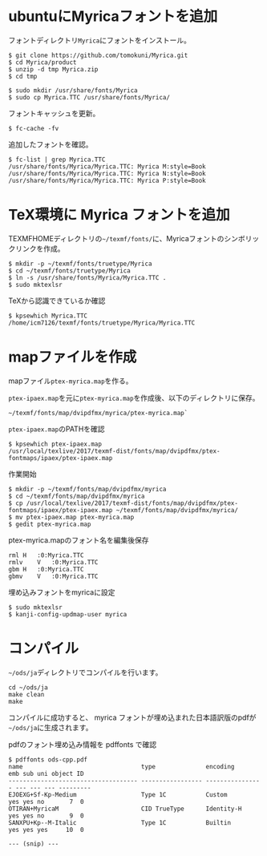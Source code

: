 # ubuntuにMyricaフォントを追加

フォントディレクトリ`Myrica`にフォントをインストール。
```
$ git clone https://github.com/tomokuni/Myrica.git
$ cd Myrica/product
$ unzip -d tmp Myrica.zip
$ cd tmp

$ sudo mkdir /usr/share/fonts/Myrica
$ sudo cp Myrica.TTC /usr/share/fonts/Myrica/
```

フォントキャッシュを更新。
```
$ fc-cache -fv
```

追加したフォントを確認。
```
$ fc-list | grep Myrica.TTC
/usr/share/fonts/Myrica/Myrica.TTC: Myrica M:style=Book
/usr/share/fonts/Myrica/Myrica.TTC: Myrica N:style=Book
/usr/share/fonts/Myrica/Myrica.TTC: Myrica P:style=Book
```


# TeX環境に Myrica フォントを追加

TEXMFHOMEディレクトリの`~/texmf/fonts/`に、Myricaフォントのシンボリックリンクを作成。
```
$ mkdir -p ~/texmf/fonts/truetype/Myrica
$ cd ~/texmf/fonts/truetype/Myrica
$ ln -s /usr/share/fonts/Myrica/Myrica.TTC .
$ sudo mktexlsr
```

TeXから認識できているか確認
```
$ kpsewhich Myrica.TTC
/home/icm7126/texmf/fonts/truetype/Myrica/Myrica.TTC
```



# mapファイルを作成

mapファイル`ptex-myrica.map`を作る。

`ptex-ipaex.map`を元に`ptex-myrica.map`を作成後、以下のディレクトリに保存。
```
~/texmf/fonts/map/dvipdfmx/myrica/ptex-myrica.map`
```

`ptex-ipaex.map`のPATHを確認
```
$ kpsewhich ptex-ipaex.map
/usr/local/texlive/2017/texmf-dist/fonts/map/dvipdfmx/ptex-fontmaps/ipaex/ptex-ipaex.map
```

作業開始
```
$ mkdir -p ~/texmf/fonts/map/dvipdfmx/myrica
$ cd ~/texmf/fonts/map/dvipdfmx/myrica
$ cp /usr/local/texlive/2017/texmf-dist/fonts/map/dvipdfmx/ptex-fontmaps/ipaex/ptex-ipaex.map ~/texmf/fonts/map/dvipdfmx/myrica/
$ mv ptex-ipaex.map ptex-myrica.map
$ gedit ptex-myrica.map
```

ptex-myrica.mapのフォント名を編集後保存
```
rml	H	:0:Myrica.TTC
rmlv	V	:0:Myrica.TTC
gbm	H	:0:Myrica.TTC
gbmv	V	:0:Myrica.TTC
```

埋め込みフォントをmyricaに設定
```
$ sudo mktexlsr
$ kanji-config-updmap-user myrica
```

# コンパイル

`~/ods/ja`ディレクトリでコンパイルを行います。
```
cd ~/ods/ja
make clean
make
```

コンパイルに成功すると、 myrica フォントが埋め込まれた日本語訳版のpdfが`~/ods/ja`に生成されます。



pdfのフォント埋め込み情報を pdffonts で確認
```
$ pdffonts ods-cpp.pdf
name                                 type              encoding         emb sub uni object ID
------------------------------------ ----------------- ---------------- --- --- --- ---------
EJOEXG+Sf-Kp-Medium                  Type 1C           Custom           yes yes no       7  0
OTIRAN+MyricaM                       CID TrueType      Identity-H       yes yes no       9  0
SANXPU+Kp--M-Italic                  Type 1C           Builtin          yes yes yes     10  0

--- (snip) ---
```



